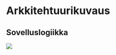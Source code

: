 # Arkkitehtuurikuvaus
## Sovelluslogiikka
<img src="https://raw.githubusercontent.com/valtterikodisto/food-diary/master/documentation/pictures/pakkauskaavio.png">